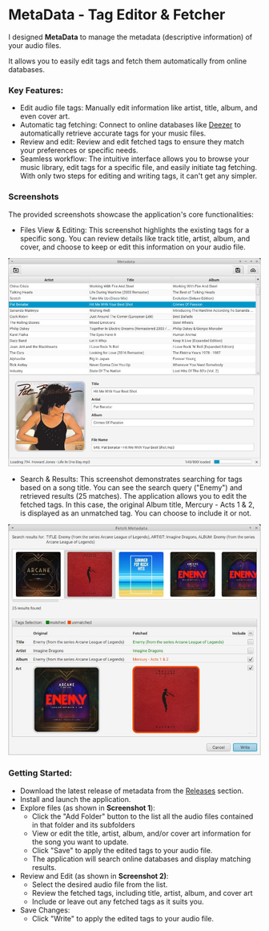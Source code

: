 # MetaData - Tag Editor & Fetcher

I designed **MetaData** to manage the metadata (descriptive information) of your audio files.

It allows you to easily edit tags and fetch them automatically from online databases.

### Key Features:
 - Edit audio file tags: Manually edit information like artist, title, album, and even cover art.
 - Automatic tag fetching: Connect to online databases like [Deezer](https://www.deezer.com) to automatically retrieve accurate tags for your music files.
 - Review and edit: Review and edit fetched tags to ensure they match your preferences or specific needs.
 - Seamless workflow: The intuitive interface allows you to browse your music library, edit tags for a specific file, and easily initiate tag fetching. With only two steps for editing and writing tags, it can't get any simpler.

### Screenshots

The provided screenshots showcase the application's core functionalities:

 - Files View & Editing: This screenshot highlights the existing tags for a specific song. You can review details like track title, artist, album, and cover, and choose to keep or edit this information on your audio file.

 ![Main screen](./screenshots/main-screenshot_2024-07-03_06-06.jpg)

 - Search & Results: This screenshot demonstrates searching for tags based on a song title. You can see the search query ("Enemy") and retrieved results (25 matches). The application allows you to edit the fetched tags. In this case, the original Album title, Mercury - Acts 1 & 2, is displayed as an unmatched tag. You can choose to include it or not.

 ![Fetch metadata](./screenshots/fetch-screenshot_2024-07-03_06-09.jpg)

### Getting Started:

 - Download the latest release of metadata from the [Releases](https://github.com/IdelsTak/meta-data/releases) section.
 - Install and launch the application.
 - Explore files (as shown in **Screenshot 1**):
    - Click the "Add Folder" button to the list all the audio files contained in that folder and its subfolders 
    - View or edit the title, artist, album, and/or cover art information for the song you want to update.
    - Click "Save" to apply the edited tags to your audio file.
    - The application will search online databases and display matching results.
 - Review and Edit (as shown in **Screenshot 2)**:
    - Select the desired audio file from the list.
    - Review the fetched tags, including title, artist, album, and cover art
    - Include or leave out any fetched tags as it suits you.
 - Save Changes:
    - Click "Write" to apply the edited tags to your audio file.